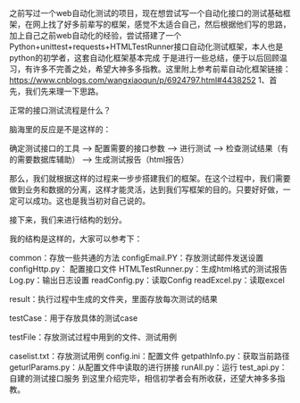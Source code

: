 
之前写过一个web自动化测试的项目，现在想尝试写一个自动化接口的测试基础框架，在网上找了好多前辈写的框架，感觉不太适合自己，然后根据他们写的思路， 加上自己之前web自动化的经验，尝试搭建了一个Python+unittest+requests+HTMLTestRunner接口自动化测试框架，本人也是python的初学者，这套自动化框架基本完成 于是进行一些总结，便于以后回顾温习，有许多不完善之处，希望大神多多指教。这里附上参考前辈自动化框架链接：https://www.cnblogs.com/wangxiaoqun/p/6924797.html#4438252 1、首先，我们先来理一下思路。

正常的接口测试流程是什么？

脑海里的反应是不是这样的：

确定测试接口的工具 —> 配置需要的接口参数 —> 进行测试 —> 检查测试结果（有的需要数据库辅助） —> 生成测试报告（html报告）

那么，我们就根据这样的过程来一步步搭建我们的框架。在这个过程中，我们需要做到业务和数据的分离，这样才能灵活，达到我们写框架的目的。只要好好做，一定可以成功。这也是我当初对自己说的。

接下来，我们来进行结构的划分。

我的结构是这样的，大家可以参考下： 

common：存放一些共通的方法
        configEmail.PY：存放测试邮件发送设置
        configHttp.py： 配置接口文件
        HTMLTestRunner.py：生成html格式的测试报告
        Log.py：输出日志设置
        readConfig.py：读取Config
        readExcel.py：读取excel
        
result：执行过程中生成的文件夹，里面存放每次测试的结果

testCase：用于存放具体的测试case

testFile：存放测试过程中用到的文件、测试用例

caselist.txt：存放测试用例
config.ini：配置文件
getpathInfo.py：获取当前路径
geturlParams.py：从配置文件中读取的进行拼接
runAll.py：运行
test_api.py：自建的测试接口服务
到这里介绍完毕，相信初学者会有所收获，还望大神多多指教。
